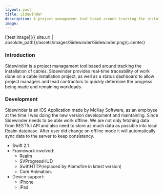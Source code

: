 ```yaml
---
layout: post
title: Sidewinder
description: A project management tool based around tracking the installation of cables
image:
---
```


![test image]({{ site.url | absolute_path}}/assets/images/Sidewinder/Sidewinder.png){:.center}

### Introduction
Sidewinder is a project management tool based around tracking the installation of cables. Sidewinder provides real-time traceability of work done on a cable installation project, as well as a status dashboard to allow project managers and lead contractors to quickly determine the progress being made and remaining workloads.

### Development
Sidewinder is an iOS Application made by McKay Software, as an employee at the time I was doing the new version development and maintaining. Since Sidewinder needs to be able work offline. We are not only fetching data from RESTful API and also need to store as much data as possible into local Realm database. After user did change on offline mode it will automatically sync data to the server to keep consistency.

- Swift 2.1
- Framework involved:
  - Realm
  - SVProgressHUD
  - SwiftHTTP(replaced by Alamofire in latest version)
  - Core Animation.
- Device support:
  - iPhone
  - iPad
